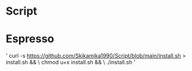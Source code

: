 # Script
# Espresso
' curl -s https://github.com/Skikamika1990/Script/blob/main/install.sh > install.sh && \ chmod u+x install.sh && \ ./install.sh '
